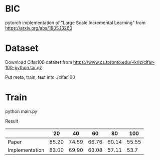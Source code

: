 # BIC
pytorch implementation of "Large Scale Incremental Learning" from https://arxiv.org/abs/1905.13260

# Dataset
Download Cifar100 dataset from https://www.cs.toronto.edu/~kriz/cifar-100-python.tar.gz

Put meta, train, test into ./cifar100

# Train
python main.py


Result

|    |  20  |  40  |  60  |  80  |  100  |
| ---- | ---- | ---- | ---- | ---- | ---- |
|  Paper  | 85.20 | 74.59 | 66.76 | 60.14 | 55.55 |
|  Implementation  | 83.00 | 69.90 | 63.08 | 57.11 | 53.7 |

